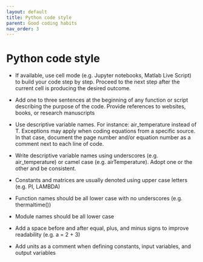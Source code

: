 ```yaml
---
layout: default
title: Python code style
parent: Good coding habits
nav_order: 3
---
```


# Python code style

* If available, use cell mode (e.g. Jupyter notebooks, Matlab Live Script) to build your code step by step. Proceed to the next step after the current cell is producing the desired outcome.

* Add one to three sentences at the beginning of any function or script describing the purpose of the code. Provide references to websites, books, or research manuscripts

* Use descriptive variable names. For instance: air_temperature instead of T. Exceptions may apply when coding equations from a specific source. In that case, document the page number and/or equation number as a comment next to each line of code.

* Write descriptive variable names using underscores (e.g. air_temperature) or camel case (e.g. airTemperature). Adopt one or the other and be consistent.

* Constants and matrices are usually denoted using upper case letters (e.g. PI, LAMBDA)

* Function names should be all lower case with no underscores (e.g. thermaltime())

* Module names should be all lower case

* Add a space before and after equal, plus, and minus signs to improve readability (e.g. a = 2 + 3)

* Add units as a comment when defining constants, input variables, and output variables
